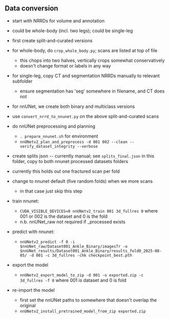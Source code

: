 
## Data conversion

- start with NRRDs for volume and annotation
- could be whole-body (incl. two legs); could be single-leg
- first create split-and-curated versions
- for whole-body, do `crop_whole_body.py`; scans are listed at top of file
  - this chops into two halves, vertically crops somewhat conservatively
  - doesn't change format or labels in any way
- for single-leg, copy CT and segmentation NRRDs manually to relevant subfolder
  - ensure segmentation has 'seg' somewhere in filename, and CT does not

- for nnUNet, we create both binary and multiclass versions
- use `convert_nrrd_to_nnunet.py` on the above split-and-curated scans

- do nnUNet preprocessing and planning
  - `. prepare_nnunet.sh` for environment
  - `nnUNetv2_plan_and_preprocess -d 001 002 --clean --verify_dataset_integrity --verbose`

- create splits json -- currently manual; see `splits_final.json` in this folder, copy to both nnunet
  processed datasets folders
- currently this holds out one fractured scan per fold
- change to nnunet default (five random folds) when we more scans
  - in that case just skip this step

- train nnunet:
  - `CUDA_VISIBLE_DEVICES=0 nnUNetv2_train 001 3d_fullres 0` where 001 or 002 is the dataset and 0 is the fold
  - n.b. nnUNet_raw not required if _processed exists

- predict with nnunet:
  - `nnUNetv2_predict -f 0 -i $nnUNet_raw/Dataset001_Ankle_Binary/imagesTr -o $nnUNet_results/Dataset001_Ankle_Binary/results_fold0_2025-08-05/ -d 001 -c 3d_fullres -chk checkpoint_best.pth`
  
- export the model
  - `nnUNetv2_export_model_to_zip -d 001 -o exported.zip -c 3d_fullres -f 0` where 001 is dataset and 0 is fold
- re-import the model
  - first set the nnUNet paths to somewhere that doesn't overlap the original
  - `nnUNetv2_install_pretrained_model_from_zip exported.zip`
